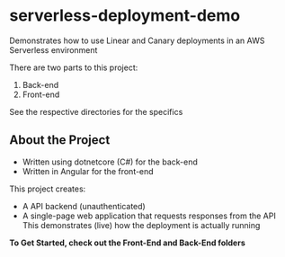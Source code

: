 # serverless-deployment-demo
Demonstrates how to use Linear and Canary deployments in an AWS Serverless environment

There are two parts to this project:
1. Back-end
2. Front-end

See the respective directories for the specifics

## About the Project
* Written using dotnetcore (C#) for the back-end
* Written in Angular for the front-end

This project creates:
* A API backend (unauthenticated)
* A single-page web application that requests responses from the API
    This demonstrates (live) how the deployment is actually running

**To Get Started, check out the Front-End and Back-End folders**